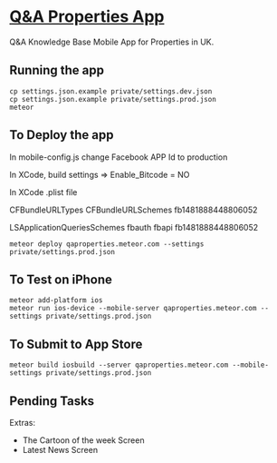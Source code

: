 # [Q&A Properties App](http://qaproperties.meteor.com/)

Q&A Knowledge Base Mobile App for Properties in UK.

## Running the app

```
cp settings.json.example private/settings.dev.json
cp settings.json.example private/settings.prod.json
meteor
```

## To Deploy the app

In mobile-config.js change Facebook APP Id to production

In XCode, build settings => Enable_Bitcode = NO

In XCode .plist file

<key>CFBundleURLTypes</key>
<array>
	<dict>
		<key>CFBundleURLSchemes</key>
		<array>
			<string>fb1481888448806052</string>
		</array>
	</dict>
</array>

<key>LSApplicationQueriesSchemes</key>
<array>
	<string>fbauth</string>
	<string>fbapi</string>
	<string>fb1481888448806052</string>
</array>


```
meteor deploy qaproperties.meteor.com --settings private/settings.prod.json
```

## To Test on iPhone

```
meteor add-platform ios
meteor run ios-device --mobile-server qaproperties.meteor.com --settings private/settings.prod.json
```

## To Submit to App Store

```
meteor build iosbuild --server qaproperties.meteor.com --mobile-settings private/settings.prod.json
```

## Pending Tasks


Extras:

- The Cartoon of the week Screen
- Latest News Screen




